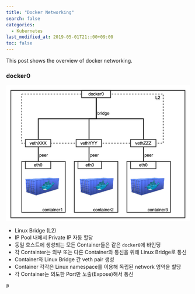 ```yaml
---
title: "Docker Networking"
search: false
categories:
  - Kubernetes
last_modified_at: 2019-05-01T21::00+09:00
toc: false
---
```


This post shows the overview of docker networking.

### docker0
![docker networking](https://github.com/unipark00/tekrepo/blob/master/_posts/2750F23D55A37EF801.png?raw=true)
* Linux Bridge (L2)
* IP Pool 내에서 Private IP 자동 할당
* 동일 호스트에 생성되는 모든 Container들은 같은 `docker0`에 바인딩
* 각 Containter는 외부 또는 다른 Container와 통신을 위해 Linux Bridge로 통신
* Container와 Linux Bridge 간 veth pair 생성
* Container 각각은 Linux namespace를 이용해 독립된 network 영역을 할당
* 각 Container는 의도한 Port만 노출(Expose)해서 통신
```console
@
```
